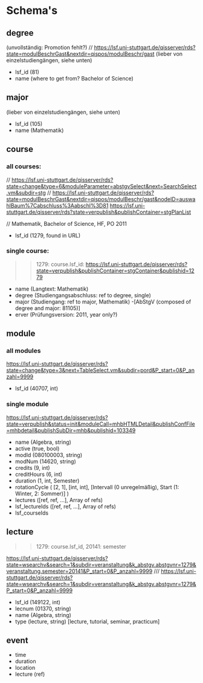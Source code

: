 # Schema's

## degree

(unvollständig: Promotion fehlt?)
// https://lsf.uni-stuttgart.de/qisserver/rds?state=modulBeschrGast&nextdir=qispos/modulBeschr/gast
(lieber von einzelstudiengängen, siehe unten)

 - lsf_id (81)
 - name (where to get from? Bachelor of Science)

## major

(lieber von einzelstudiengängen, siehe unten)

 - lsf_id (105)
 - name (Mathematik)


## course

### all courses:

// https://lsf.uni-stuttgart.de/qisserver/rds?state=change&type=6&moduleParameter=abstgvSelect&next=SearchSelect.vm&subdir=stg
// https://lsf.uni-stuttgart.de/qisserver/rds?state=modulBeschrGast&nextdir=qispos/modulBeschr/gast&nodeID=auswahlBaum%7Cabschluss%3Aabschl%3D81
https://lsf.uni-stuttgart.de/qisserver/rds?state=verpublish&publishContainer=stgPlanList

// Mathematik, Bachelor of Science, HF, PO 2011

 - lsf_id (1279, found in URL)

### single course:

>> 1279: course.lsf_id:
https://lsf.uni-stuttgart.de/qisserver/rds?state=verpublish&publishContainer=stgContainer&publishid=1279

 - name (Langtext: Mathematik)
 - degree (Studiengangsabschluss: ref to degree, single)
 - major (Studiengang: ref to major, Mathematik)
 -[AbStgV (composed of degree and major: 81105)]
 - erver (Prüfungsversion: 2011, year only?)


## module

### all modules

https://lsf.uni-stuttgart.de/qisserver/rds?state=change&type=3&next=TableSelect.vm&subdir=pord&P_start=0&P_anzahl=9999

 - lsf_id (40707, int)

### single module

https://lsf.uni-stuttgart.de/qisserver/rds?state=verpublish&status=init&moduleCall=mhbHTMLDetail&publishConfFile=mhbdetail&publishSubDir=mhb&publishid=103349

 - name (Algebra, string)
 - active (true, bool)
 - modId (080100003, string)
 - modNum (14620, string)
 - credits (9, int)
 - creditHours (6, int)
 - duration (1, int, Semester)
 - rotationCycle ( [2, 1], [int, int], [Intervall (0 unregelmäßig), Start (1: Winter, 2: Sommer)] )
 - lectures ([ref, ref, ...], Array of refs)
 - lsf_lectureIds ([ref, ref, ...], Array of refs)
 - lsf_courseIds



## lecture

>> 1279: course.lsf_id, 20141: semester

https://lsf.uni-stuttgart.de/qisserver/rds?state=wsearchv&search=1&subdir=veranstaltung&k_abstgv.abstgvnr=1279&veranstaltung.semester=20141&P_start=0&P_anzahl=9999
/// https://lsf.uni-stuttgart.de/qisserver/rds?state=wsearchv&search=1&subdir=veranstaltung&k_abstgv.abstgvnr=1279&P_start=0&P_anzahl=9999

 - lsf_id (149122, int)
 - lecnum (01370, string)
 - name (Algebra, string)
 - type (lecture, string) [lecture, tutorial, seminar, practicum]

## event

 - time
 - duration
 - location
 - lecture (ref)







